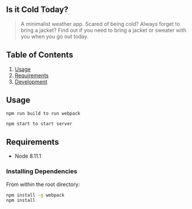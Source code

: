 ## Is it Cold Today? ##

> A minimalist weather app.
> Scared of being cold? Always forget to bring a jacket? Find out if you need to bring a jacket or sweater with you when you go out today. 

## Table of Contents

1. [Usage](#Usage)
1. [Requirements](#requirements)
1. [Development](#development)

## Usage

 ```
 npm run build to run webpack
 ```
 ```
 npm start to start server
 ```

## Requirements

- Node 8.11.1

### Installing Dependencies

From within the root directory:

```sh
npm install -g webpack
npm install
```

